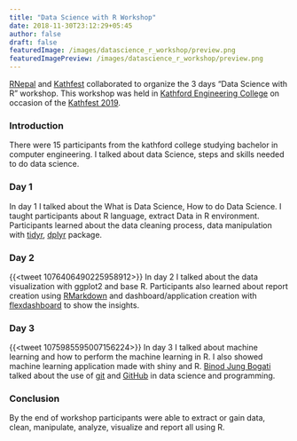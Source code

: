```yaml
---
title: "Data Science with R Workshop"
date: 2018-11-30T23:12:29+05:45
author: false
draft: false
featuredImage: /images/datascience_r_workshop/preview.png
featuredImagePreview: /images/datascience_r_workshop/preview.png
---
```


[RNepal](https://www.facebook.com/RUGNepal/) and [Kathfest](https://www.facebook.com/kathfest/) collaborated to organize the 3 days “Data Science with R” workshop. This workshop was held in [Kathford Engineering College](https://kathford.edu.np/) on occasion of the [Kathfest 2019](https://twitter.com/kathfest).

### Introduction

 There were 15 participants from the kathford college studying bachelor in computer engineering. I talked about data Science, steps and skills needed to do data science.

### Day 1

In day 1 I talked about the What is Data Science, How to do Data Science. I taught participants about R language, extract Data in R environment. Participants learned about the data cleaning process, data manipulation with [tidyr](https://tidyr.tidyverse.org/), [dplyr](https://dplyr.tidyverse.org/) package.

### Day 2
{{<tweet 1076406490225958912>}}
In day 2 I talked about the data visualization with ggplot2 and base R. Participants also learned about report creation using [RMarkdown](https://rmarkdown.rstudio.com/) and dashboard/application creation with [flexdashboard](https://rmarkdown.rstudio.com/flexdashboard/)  to show the insights.

### Day 3

{{<tweet 1075985595007156224>}}
In day 3 I talked about machine learning and  how to perform the machine learning in R. I also showed machine learning application made with shiny and R. [Binod Jung Bogati](https://twitter.com/bjungbogati)  talked about the use of [git](https://git-scm.com/) and [GitHub](https://github.com/) in data science and programming.

### Conclusion

By the end of workshop participants were able to extract or gain data, clean, manipulate, analyze, visualize and report all using R.